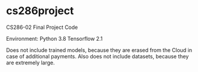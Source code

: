 # cs286project
CS286-02 Final Project Code

Environment:
Python 3.8
Tensorflow 2.1

Does not include trained models, because they are erased from the Cloud in case of additional payments.
Also does not include datasets, because they are extremely large.
